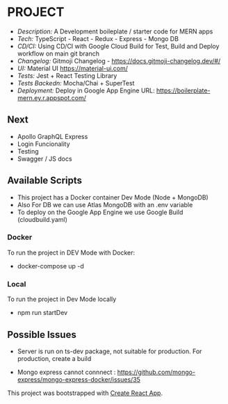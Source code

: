 
# PROJECT
- *Description:* A Development boileplate / starter code for MERN apps
- *Tech:* TypeScript - React - Redux - Express - Mongo DB
- *CD/CI:* Using CD/CI with Google Cloud Build for Test, Build and Deploy workflow on main git branch
- *Changelog:* Gitmoji Changelog - https://docs.gitmoji-changelog.dev/#/
- *UI:* Material UI  https://material-ui.com/
- *Tests:* Jest + React Testing Library
- *Tests Backedn:* Mocha/Chai + SuperTest
- *Deployment:* Deploy in Google App Engine URL: https://boilerplate-mern.ey.r.appspot.com/

## Next 
- Apollo GraphQL Express
- Login Funcionality 
- Testing
- Swagger / JS docs


## Available Scripts
 - This project has a Docker container Dev Mode (Node + MongoDB)
 - Also For DB we can use Atlas MongoDB with an .env variable
 - To deploy on the Google App Engine we use Google Build (cloudbuild.yaml)

### Docker 
 To run the project in DEV Mode with Docker: 
- docker-compose up -d
### Local 
To run the project in Dev Mode locally
- npm run startDev 



## Possible Issues
- Server is run on ts-dev package, not suitable for production. For production, create a build

- Mongo express cannot connnect : https://github.com/mongo-express/mongo-express-docker/issues/35


This project was bootstrapped with [Create React App](https://github.com/facebook/create-react-app).



